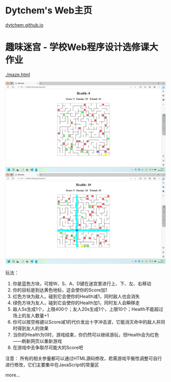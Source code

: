 # Dytchem's Web主页
[dytchem.github.io](https://dytchem.github.io/)



# 趣味迷宫 - 学校Web程序设计选修课大作业
[./maze.html](https://dytchem.github.io/maze.html)

![屏幕截图1](assets/屏幕截图(705).png)
![屏幕截图2](assets/屏幕截图(706).png)

玩法：
1. 你是蓝色方块，可按W、S、A、D键在迷宫里进行上、下、左、右移动
2. 你的目标是到达黄色地标，这会使你的Score加1
3. 红色方块为敌人，碰到它会使你的Health减1，同时敌人也会消失
4. 绿色方块为友人，碰到它会使你的Health加1，同时友人会瞬移走
5. 敌人5s生成1个，上限400个；友人20s生成1个，上限10个；Health不能超过场上的友人数量+1
6. 你可以按空格键以Score减1的代价发出十字冲击波，它能消灭命中的敌人并同时得到友人的效果
7. 当你的Health为0时，游戏结束，你仍然可以继续游玩，但Health会为红色——刷新网页以重新游戏
8. 在游戏中去争取尽可能大的Score吧

注意：
所有的相关参量都可以通过HTML源码修改，若需游戏平衡性调整可自行进行修改，它们主要集中在JavaScript的常量区



more...